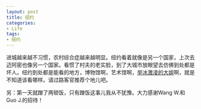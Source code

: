 ```yaml
---
layout: post
title: 纽约
categories:
- Life
tags:
- 纽约
---
```


进城越来越不习惯，农村综合症越来越明显。纽约看着就像是另一个国家，上次去迈阿密也像另一个国家。看惯了村夫的老实脸，到了大城市放眼望去仿佛到处都是坏人。纽约到处都是能看的地方，博物馆啊，艺术馆啊，[举冰激凌的大姐](http://zh.wikipedia.org/wiki/%E8%87%AA%E7%94%B1%E5%A5%B3%E7%A5%9E%E5%83%8F)啊，就是不知道该看哪样。请过路客官推荐个地儿吧。

另：第一天就蹭了两顿饭，只有蹭饭这事儿我从不犹豫。大力感谢Wang W.和Guo J.的招待！

